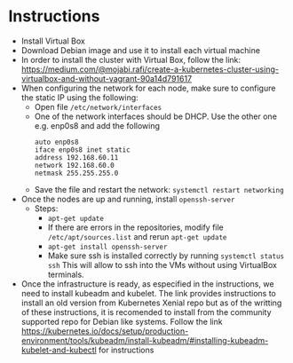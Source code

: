 # Instructions

- Install Virtual Box
- Download Debian image and use it to install each virtual machine
- In order to install the cluster with Virtual Box, follow the link:
    https://medium.com/@mojabi.rafi/create-a-kubernetes-cluster-using-virtualbox-and-without-vagrant-90a14d791617
- When configuring the network for each node, make sure to configure the static IP using the following:
  - Open file `/etc/network/interfaces`
  - One of the network interfaces should be DHCP. Use the other one e.g. enp0s8 and add the following
    ```
    auto enp0s8 
    iface enp0s8 inet static
    address 192.168.60.11
    network 192.168.60.0
    netmask 255.255.255.0
    ```
  - Save the file and restart the network: `systemctl restart networking`
- Once the nodes are up and running, install `openssh-server`
  - Steps:
    - `apt-get update`
    - If there are errors in the repositories, modify file `/etc/apt/sources.list` and rerun `apt-get update`
    - `apt-get install openssh-server`
    - Make sure ssh is installed correctly by running `systemctl status ssh`
  This will allow to ssh into the VMs without using VirtualBox terminals.
- Once the infrastructure is ready, as especified in the instructions, we need to install kubeadm and kubelet. The link provides instructions to install an old version from Kubernetes Xenial repo but as of the writting of these instructions, it is recomended to install from the community supported repo for Debian like systems. Follow the link https://kubernetes.io/docs/setup/production-environment/tools/kubeadm/install-kubeadm/#installing-kubeadm-kubelet-and-kubectl for instructions

